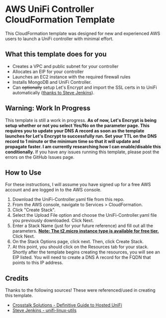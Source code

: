 
# AWS UniFi Controller CloudFormation Template
This CloudFormation template was designed for new and experienced AWS users to launch a UniFi controller with minimal effort. 

##  What this template does for you

 - Creates a VPC and public subnet for your controller
 - Allocates an EIP for your controller
 - Launches an EC2 instance with the required firewall rules
 - Installs MongoDB and UniFi Controller.
 - Can ~~optionally~~ setup Let's Encrypt and import the SSL certs in to UniFi automatically ([thanks to Steve Jenkins](https://github.com/stevejenkins/unifi-linux-utils)).

## **Warning:** Work In Progress
This template is still a work in progress. **As of now, Let's Encrypt is being setup whether or not you select Yes/No on the parameter page. This requires you to update your DNS A record as soon as the template launches for Let's Encrypt to successfully run. Set your TTL on the DNS record to 1 minute or the minimum time so that it will update and propagate faster. I am currently researching how I can enable/disable this conditionally.** If you have any issues running this template, please post the errors on the GitHub Issues page.

## How to Use
For these instructions, I will assume you have signed up for a free AWS account and are logged in to the AWS console.

 1. Download the UniFi-Controller.yaml file from this repo.
 2. From the AWS console, navigate to Services > CloudFormation.
 3. Click "Create Stack".
 4. Select the Upload File option and choose the UniFi-Controller.yaml file you previously downloaded. Click Next.
 5. Enter a Stack Name (just for your future reference) and fill out all the parameters. [**Note: The t2.micro instance type is available for free tier.**](https://aws.amazon.com/free/?all-free-tier.sort-by=item.additionalFields.SortRank&all-free-tier.sort-order=asc&awsf.Free%20Tier%20Types=categories#featured) Click Next.
 6. On the Stack Options page, click next. Then, click Create Stack.
 7. At this point, you should click on the Resources tab for your stack. Shortly after the template begins creating the resources, you will see an EIP listed. You will need to create a DNS A record for the FQDN that points to this IP address.

## Credits
Thanks to the following sources! These were referenced/used in creating this template.

 - [Crosstalk Solutions - Definitive Guide to Hosted UniFi](https://crosstalksolutions.com/definitive-guide-to-hosted-unifi/)
 - [Steve Jenkins - unifi-linux-utils](https://github.com/stevejenkins/unifi-linux-utils)
